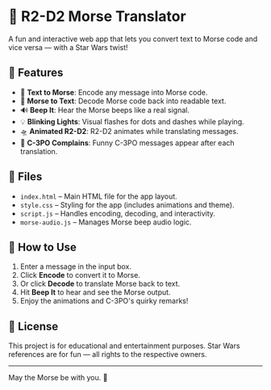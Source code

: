 # 🤖 R2-D2 Morse Translator

A fun and interactive web app that lets you convert text to Morse code and vice versa — with a Star Wars twist!

## 🚀 Features

- 🔐 **Text to Morse**: Encode any message into Morse code.
- 📡 **Morse to Text**: Decode Morse code back into readable text.
- 🔊 **Beep It**: Hear the Morse beeps like a real signal.
- 💡 **Blinking Lights**: Visual flashes for dots and dashes while playing.
- 🛸 **Animated R2-D2**: R2-D2 animates while translating messages.
- 🤖 **C-3PO Complains**: Funny C-3PO messages appear after each translation.

## 📂 Files

- `index.html` – Main HTML file for the app layout.
- `style.css` – Styling for the app (includes animations and theme).
- `script.js` – Handles encoding, decoding, and interactivity.
- `morse-audio.js` – Manages Morse beep audio logic.

## 🧠 How to Use

1. Enter a message in the input box.
2. Click **Encode** to convert it to Morse.
3. Or click **Decode** to translate Morse back to text.
4. Hit **Beep It** to hear and see the Morse output.
5. Enjoy the animations and C-3PO's quirky remarks!


## 📜 License

This project is for educational and entertainment purposes. Star Wars references are for fun — all rights to the respective owners.

---

May the Morse be with you. 🌌
